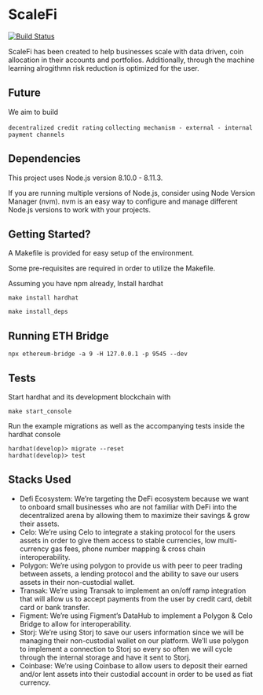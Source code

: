 # ScaleFi

[![Build Status](https://travis-ci.org/upscaletech/ScaleFi.svg?branch=master)](https://travis-ci.org/upscaletech/ScaleFi)

ScaleFi has been created to help businesses scale with data driven, coin allocation in their accounts and portfolios. Additionally, through the machine learning alrogithmn risk reduction is optimized for the user.


## Future

We aim to build

`decentralized credit rating`
`collecting mechanism - external - internal`
`payment channels`

## Dependencies

This project uses Node.js version 8.10.0 - 8.11.3.

If you are running multiple versions of Node.js, consider using Node Version Manager (nvm). nvm is an easy way to configure and manage different Node.js versions to work with your projects.

## Getting Started?

A Makefile is provided for easy setup of the environment.

Some pre-requisites are required in order to utilize the Makefile.

Assuming you have npm already, Install hardhat

`make install hardhat`

`make install_deps`

## Running ETH Bridge

`npx ethereum-bridge -a 9 -H 127.0.0.1 -p 9545 --dev`

## Tests

Start hardhat and its development blockchain with

`make start_console`

Run the example migrations as well as the accompanying tests inside the hardhat console

```
hardhat(develop)> migrate --reset
hardhat(develop)> test

```

## Stacks Used

- Defi Ecosystem: We’re targeting the DeFi ecosystem because we want to onboard small businesses who are not familiar with DeFi into the decentralized arena by allowing them to maximize their savings & grow their assets.
- Celo: We’re using Celo to integrate a staking protocol for the users assets in order to give them access to stable currencies, low multi-currency gas fees, phone number mapping & cross chain interoperability.
- Polygon: We’re using polygon to provide us with peer to peer trading between assets, a lending protocol and the ability to save our users assets in their non-custodial wallet.
- Transak: We’re using Transak to implement an on/off ramp integration that will allow us to accept payments from the user by credit card, debit card or bank transfer.
- Figment: We’re using Figment’s DataHub to implement a Polygon & Celo Bridge to allow for interoperability.
- Storj: We’re using Storj to save our users information since we will be managing their non-custodial wallet on our platform. We’ll use polygon to implement a connection to Storj so  every so often we will cycle through the internal storage and have it sent to Storj.
- Coinbase: We’re using Coinbase to allow users to deposit their earned and/or lent assets into their custodial account in order to be used as fiat currency.
